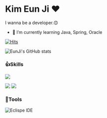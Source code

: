 # Kim Eun Ji ❤️
I wanna be a developer.😊

- 🌱 I’m currently learning Java, Spring, Oracle

[![Hits](https://hits.seeyoufarm.com/api/count/incr/badge.svg?url=https%3A%2F%2Fgithub.com%2Fashakyu%2Fhit-counter&count_bg=%23DBCBFF&title_bg=%23645454&icon=&icon_color=%23E7E7E7&title=hits&edge_flat=false)](https://hits.seeyoufarm.com)

![EunJi's GitHub stats](https://github-readme-stats.vercel.app/api?username=ashakyu&show_icons=true&theme=dracula)



### 👍Skills                          
<img src="http://img.shields.io/badge/Java-007396.svg??style=for-the-badge&logo=JAVA&logoColor=white"/></a>


<img src="http://img.shields.io/badge/Oracle-F80000.svg?style=for-the-badge&logo=Oracle&logoColor=white"/></a>
<img src="http://img.shields.io/badge/Spring-6DB33F.svg?style=for-the-badge&logo=SPRING&logoColor=white"/></a>
         
         
         
### 🐾Tools    

![Eclispe IDE](https://img.shields.io/badge/Eclipse%20IDE-2C2255.svg?style=for-the-badge&logo=Eclipse%20IDE&logoColore=white)





<!--
- 🔭 I’m currently working on ...

- 🌱 I’m currently learning ...
- 👯 I’m looking to collaborate on ...
- 🤔 I’m looking for help with ...
- 💬 Ask me about ...
- 📫 How to reach me: ...
- 😄 Pronouns: ...
- ⚡ Fun fact: ...
-->
